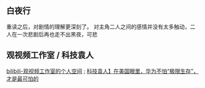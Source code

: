 ## 白夜行

重读之后，对剧情的理解更深刻了。
对主角二人之间的感情并没有太多触动，二人在一次悲剧后再也走不出黑夜，可悲

## 观视频工作室 / 科技袁人

[bilibili-观视频工作室的个人空间](https://space.bilibili.com/54992199) ;
[科技袁人】在美国眼里，华为不怕“极限生存”，才是最可怕的](https://www.bilibili.com/video/av53452439)

### 
